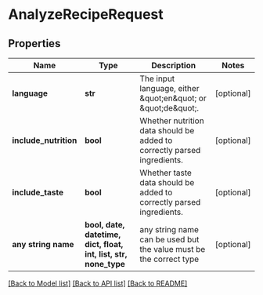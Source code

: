 # AnalyzeRecipeRequest


## Properties
Name | Type | Description | Notes
------------ | ------------- | ------------- | -------------
**language** | **str** | The input language, either \&quot;en\&quot; or \&quot;de\&quot;. | [optional] 
**include_nutrition** | **bool** | Whether nutrition data should be added to correctly parsed ingredients. | [optional] 
**include_taste** | **bool** | Whether taste data should be added to correctly parsed ingredients. | [optional] 
**any string name** | **bool, date, datetime, dict, float, int, list, str, none_type** | any string name can be used but the value must be the correct type | [optional]

[[Back to Model list]](../README.md#documentation-for-models) [[Back to API list]](../README.md#documentation-for-api-endpoints) [[Back to README]](../README.md)


